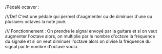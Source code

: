 /Pédalé octaver :

///Def
C'est une pédale qui permet d'augmenter ou de diminuer d'une ou plusiuers octaves la note joué.

/// Fonctionnement :
On prendre le signal envoyé par la guitare et si on veut augmenter l'octave alors, on multiplie par le nombre d'octave la fréquence du signale et si on veut diminuer l'octave alors on divise la fréquence du signal par le nombre d'octave voulu.

